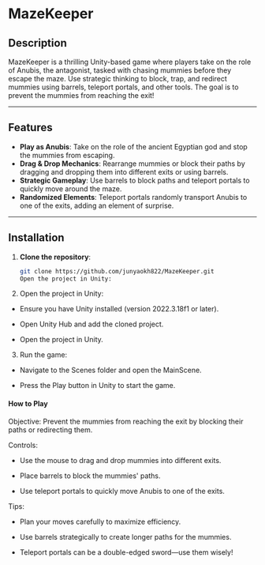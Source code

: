 # MazeKeeper

## Description
MazeKeeper is a thrilling Unity-based game where players take on the role of Anubis, the antagonist, tasked with chasing mummies before they escape the maze. Use strategic thinking to block, trap, and redirect mummies using barrels, teleport portals, and other tools. The goal is to prevent the mummies from reaching the exit!

---

## Features
- **Play as Anubis**: Take on the role of the ancient Egyptian god and stop the mummies from escaping.
- **Drag & Drop Mechanics**: Rearrange mummies or block their paths by dragging and dropping them into different exits or using barrels.
- **Strategic Gameplay**: Use barrels to block paths and teleport portals to quickly move around the maze.
- **Randomized Elements**: Teleport portals randomly transport Anubis to one of the exits, adding an element of surprise.

---

## Installation
1. **Clone the repository**:
   ```bash
   git clone https://github.com/junyaokh822/MazeKeeper.git
   Open the project in Unity:
2. Open the project in Unity:
- Ensure you have Unity installed (version 2022.3.18f1 or later).

- Open Unity Hub and add the cloned project.

- Open the project in Unity.

3. Run the game:

- Navigate to the Scenes folder and open the MainScene.

- Press the Play button in Unity to start the game.

#### How to Play
Objective: Prevent the mummies from reaching the exit by blocking their paths or redirecting them.

Controls:

- Use the mouse to drag and drop mummies into different exits.

- Place barrels to block the mummies' paths.

- Use teleport portals to quickly move Anubis to one of the exits.

Tips:

- Plan your moves carefully to maximize efficiency.

- Use barrels strategically to create longer paths for the mummies.

- Teleport portals can be a double-edged sword—use them wisely!
